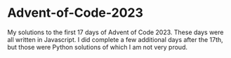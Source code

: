 # Advent-of-Code-2023
My solutions to the first 17 days of Advent of Code 2023. These days were all written in Javascript.
I did complete a few additional days after the 17th, but those were Python solutions of which I am not very proud.
